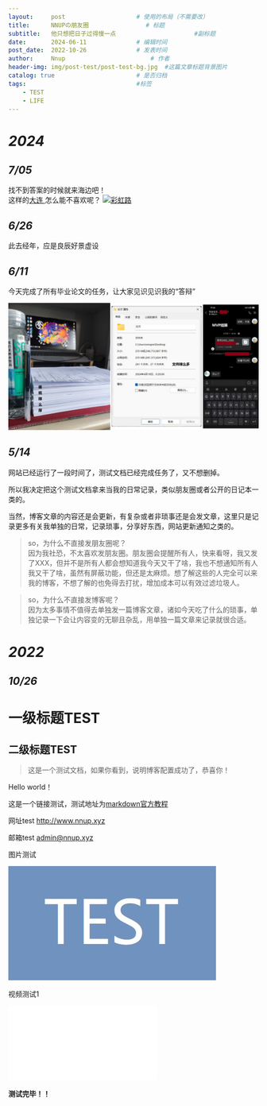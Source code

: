 ```yaml
---
layout:     post   				    # 使用的布局（不需要改）
title:      NNUPの朋友圈 				# 标题 
subtitle:   他只想把日子过得慢一点                      #副标题
date:       2024-06-11				# 编辑时间
post_date:  2022-10-26				# 发表时间
author:     Nnup 						# 作者
header-img: img/post-test/post-test-bg.jpg 	#这篇文章标题背景图片
catalog: true 						# 是否归档
tags:								#标签
    - TEST
    - LIFE
---
```

# *2024*   

## *7/05*
找不到答案的时候就来海边吧！  
这样的[大连
](https://b23.tv/c3hIrub "Bard雨落山川的个人空间-哔哩哔哩")怎么能不喜欢呢？
[![彩虹路](https://ep.bdcb.cn/xml/20240509/A16B509C_3.jpg "彩虹路")](https://bilibili.com/video/BV13S421d7JU)

## *6/26*
此去经年，应是良辰好景虚设

## *6/11*
今天完成了所有毕业论文的任务，让大家见识见识我的“答辩”

![答辩](/img/post-test/20246111.jpg "答辩")

## *5/14*
网站已经运行了一段时间了，测试文档已经完成任务了，又不想删掉。   

所以我决定把这个测试文档拿来当我的日常记录，类似朋友圈或者公开的日记本一类的。   

当然，博客文章的内容还是会更新，有复杂或者非琐事还是会发文章，这里只是记录更多有关我单独的日常，记录琐事，分享好东西，网站更新通知之类的。   

> so，为什么不直接发朋友圈呢？   
> 因为我社恐，不太喜欢发朋友圈。朋友圈会提醒所有人，快来看呀，我又发了XXX，但并不是所有人都会想知道我今天又干了啥，我也不想通知所有人我又干了啥，虽然有屏蔽功能，但还是太麻烦。想了解这些的人完全可以来我的博客，不想了解的也免得去打扰，增加成本可以有效过滤垃圾人。

> so，为什么不直接发博客呢？    
> 因为太多事情不值得去单独发一篇博客文章，诸如今天吃了什么的琐事，单独记录一下会让内容变的无聊且杂乱，用单独一篇文章来记录就很合适。


















# *2022*   

## *10/26*

# 一级标题TEST

## 二级标题TEST

> 这是一个测试文档，如果你看到，说明博客配置成功了，恭喜你！  

Hello world！  

这是一个链接测试，测试地址为[markdown官方教程](https://markdown.com.cn "链接title测试")  

网址test <http://www.nnup.xyz>  

邮箱test <admin@nnup.xyz>  

图片测试  

[![这是图片](/img/post-test/post-test-01.jpg "图片title测试")](https://blog.nnup.xyz/2022/10/26/01test/)  


视频测试1

<div class="iframe-container">
    <iframe src="//player.bilibili.com/player.html?aid=353454184&bvid=BV1EX4y1f7ef&cid=1053122602&page=1&autoplay=0" scrolling="no" border="0" frameborder="no" framespacing="0" allowfullscreen="true"> </iframe>
</div>  

**测试完毕！！**

